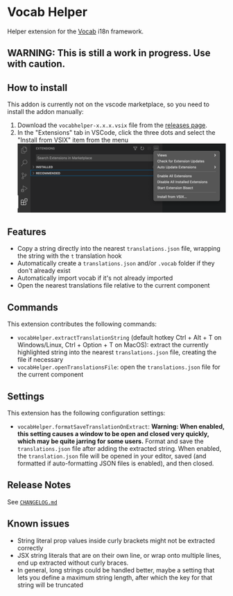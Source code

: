 # Vocab Helper

Helper extension for the [Vocab](https://github.com/seek-oss/vocab) i18n framework.

## WARNING: This is still a work in progress. Use with caution.

## How to install

This addon is currently not on the vscode marketplace, so you need to install the addon manually:

1. Download the `vocabhelper-x.x.x.vsix` file from the [releases page](https://github.com/askoufis/vocab-vscode-extension/releases).
2. In the "Extensions" tab in VSCode, click the three dots and select the "Install from VSIX" item from the menu
   ![](docs/how-to-install.png)

## Features

- Copy a string directly into the nearest `translations.json` file, wrapping the string with the `t` translation hook
- Automatically create a `translations.json` and/or `.vocab` folder if they don't already exist
- Automatically import vocab if it's not already imported
- Open the nearest translations file relative to the current component

## Commands

This extension contributes the following commands:

- `vocabHelper.extractTranslationString` (default hotkey Ctrl + Alt + T on Windows/Linux, Ctrl + Option + T on MacOS): extract the currently highlighted string into the nearest `translations.json` file, creating the file if necessary
- `vocabHelper.openTranslationsFile`: open the `translations.json` file for the current component

## Settings

This extension has the following configuration settings:

- `vocabHelper.formatSaveTranslationOnExtract`: **Warning: When enabled, this setting causes a window to be open and closed very quickly, which may be quite jarring for some users.**
  Format and save the `translations.json` file after adding the extracted string. When enabled, the `translation.json` file will be opened in your editor, saved (and formatted if auto-formatting JSON files is enabled), and then closed.

## Release Notes

See [`CHANGELOG.md`](./CHANGELOG.md)

## Known issues

- String literal prop values inside curly brackets might not be extracted correctly
- JSX string literals that are on their own line, or wrap onto multiple lines, end up extracted without curly braces.
- In general, long strings could be handled better, maybe a setting that lets you define a maximum string length, after which the key for that string will be truncated
